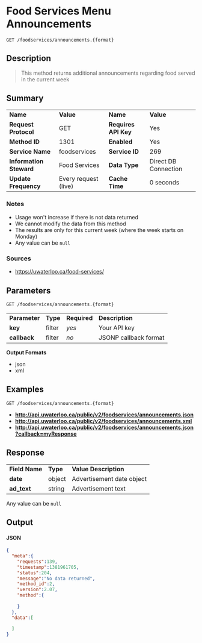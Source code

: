 # Food Services Menu Announcements

```
GET /foodservices/announcements.{format}
```

## Description

> This method returns additional announcements regarding food served in the current week

## Summary

<table>
  <tr>
    <td><b>Name</b></td>
    <td><b>Value</b></td>
    <td><b><b>Name</b></b></td>
    <td><b>Value</b></td>
  </tr>
  <tr>
    <td><b>Request Protocol</b></td>
    <td>GET</td>
    <td><b>Requires API Key</b></td>
    <td>Yes</td>
  </tr>
  <tr>
    <td><b>Method ID</b></td>
    <td>1301</td>
    <td><b>Enabled</b></td>
    <td>Yes</td>
  </tr>
  <tr>
    <td><b>Service Name</b></td>
    <td>foodservices</td>
    <td><b>Service ID</b></td>
    <td>269</td>
  </tr>
  <tr>
    <td><b>Information Steward</b></td>
    <td>Food Services</td>
    <td><b>Data Type</b></td>
    <td>Direct DB Connection</td>
  </tr>
  <tr>
    <td><b>Update Frequency</b></td>
    <td>Every request (live)</td>
    <td><b>Cache Time</b></td>
    <td>0 seconds</td>
  </tr>
</table>


### Notes

- Usage won't increase if there is not data returned
- We cannot modify the data from this method
- The results are only for this current week (where the week starts on Monday)
- Any value can be `null`


### Sources

- https://uwaterloo.ca/food-services/


## Parameters

```
GET /foodservices/announcements.{format}
```

<table>
  <tr>
    <td><b>Parameter</b></td>
    <td><b>Type</b></td>
    <td><b><b>Required</b></b></td>
    <td><b>Description</b></td>
  </tr>
  <tr>
    <td><b>key</b></td>
    <td>filter</td>
    <td><i>yes</i></td>
    <td>Your API key</td>
  </tr>
  <tr>
    <td><b>callback</b></td>
    <td>filter</td>
    <td><i>no</i></td>
    <td>JSONP callback format</td>
  </tr>
</table>

**Output Formats**

- json
- xml


## Examples

```
GET /foodservices/announcements.{format}
```

- **http://api.uwaterloo.ca/public/v2/foodservices/announcements.json**
- **http://api.uwaterloo.ca/public/v2/foodservices/announcements.xml**
- **http://api.uwaterloo.ca/public/v2/foodservices/announcements.json?callback=myResponse**


## Response

<table>
  <tr>
    <td><b>Field Name</b></td>
    <td><b>Type</b></td>
    <td><b>Value Description</b></td>
  </tr>
  <tr>
    <td><b>date</b></td>
    <td>object</td>
    <td>Advertisement date object</td>
  </tr>
  <tr>
    <td><b>ad_text</b></td>
    <td>string</td>
    <td>Advertisement text</td>
  </tr>
</table>


Any value can be `null`

## Output

#### JSON

```json
{
  "meta":{
    "requests":139,
    "timestamp":1381961705,
    "status":204,
    "message":"No data returned",
    "method_id":2,
    "version":2.07,
    "method":{
      
    }
  },
  "data":[
    
  ]
}
```

